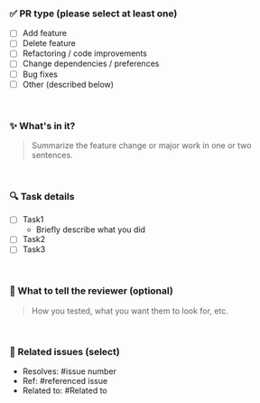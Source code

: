 ### ✅ PR type (please select at least one)

- [ ]  Add feature
- [ ] Delete feature
- [ ] Refactoring / code improvements
- [ ] Change dependencies / preferences
- [ ] Bug fixes
- [ ] Other (described below)

&nbsp;
### ✨ What's in it?

> Summarize the feature change or major work in one or two sentences.
> 

&nbsp;
### 🔍 Task details

- [ ]  Task1
    - Briefly describe what you did
- [ ]  Task2
- [ ]  Task3

&nbsp;
### 💬 What to tell the reviewer (optional)

> How you tested, what you want them to look for, etc.
> 

&nbsp;
### 🔗 Related issues (select)

- Resolves: #issue number
- Ref: #referenced issue
- Related to: #Related to
